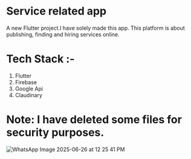 # Service related app

A new Flutter project.I have solely made this app.
This platform is about publishing, finding and hiring services online.

# Tech Stack :-
1. Flutter
2. Firebase
3. Google Api
4. Claudinary

# Note: I have deleted some files for security purposes.

![WhatsApp Image 2025-06-26 at 12 25 41 PM](https://github.com/user-attachments/assets/83ce5d14-c173-4bdb-a0d1-10c5523d60ab)
